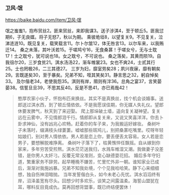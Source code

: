 ### 卫风·氓
https://baike.baidu.com/item/卫风·氓

氓之蚩蚩1，抱布贸丝2。匪来贸丝，来即我谋3。送子涉淇4，至于顿丘5。匪我愆期6，子无良媒。将子无怒7，秋以为期。
乘彼垝垣8，以望复关9。不见复关，泣涕涟涟10。既见复关，载笑载言11。尔卜尔筮12，体无咎言13。以尔车来，以我贿迁14。
桑之未落，其叶沃若15。于嗟鸠兮16，无食桑葚！于嗟女兮，无与士耽17！士之耽兮，犹可说也18。女之耽兮，不可说也。
桑之落矣，其黄而陨19。自我徂尔20，三岁食贫21。淇水汤汤22，渐车帷裳23。女也不爽24，士贰其行25。士也罔极26，二三其德27。
三岁为妇，靡室劳矣28；夙兴夜寐，靡有朝矣29。言既遂矣30，至于暴矣。兄弟不知，咥其笑矣31。静言思之32，躬自悼矣33。
及尔偕老34，老使我怨35。淇则有岸，隰则有泮36。总角之宴37，言笑晏晏38。信誓旦旦39，不思其反40。反是不思41，亦已焉哉42！
>憨厚农家小伙子，怀抱布匹来换丝。其实不是真换丝，找个机会谈婚事。送郎送过淇水西，到了顿丘情依依。不是我愿误佳期，你无媒人失礼仪。望郎休要发脾气，秋天到了来迎娶。
爬上那垛破土墙，遥向复关凝神望。复关远在云雾中，不见情郎泪千行。情郎即从复关来，又说又笑喜洋洋。你去卜卦求神仙，没有凶兆心欢畅。赶着你的车子来，为我搬运好嫁妆。
桑树叶子未落时，缀满枝头绿萋萋。嘘嘘那些斑鸠儿，别把桑葚吃嘴里。哎呀年轻姑娘们，别对男人情依依。男人若是恋上你，要丢便丢太容易。女人若是恋男子，要想解脱难挣离。
桑树叶子落下了，枯黄憔悴任飘摇。自从嫁到你家来，多年穷苦受煎熬。淇水茫茫送我归，水溅车帷湿又潮。我做妻子没差错，是你男人太奸刁。反覆无常没准则，变心缺德耍花招。
婚后多年守妇道，繁重家务不辞劳。起早睡晚不嫌苦，忙里忙外非一朝。谁知家业已成后，渐渐对我施凶暴。兄弟不知我处境，个个见我哈哈笑。静下心来细细想，独自伤神泪暗抛。
当年发誓偕白头，如今未老心先忧。淇水滔滔终有岸，沼泽虽宽有尽头。回想少时多欢乐，谈笑之间露温柔。海誓山盟犹在耳，哪料反目竟成仇。莫再回想背盟事，既已终结便罢休！

